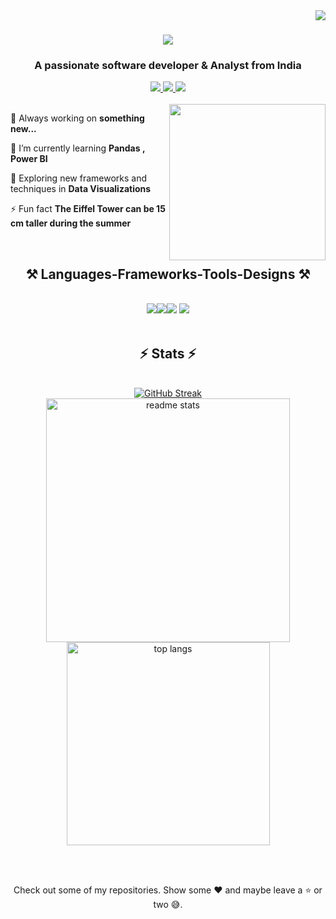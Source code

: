 <img align="right" src="https://visitcount.itsvg.in/api?id=josephfrancis60&icon=10&color=3" />

<h1 align="center">
    <img src="https://readme-typing-svg.herokuapp.com/?font=Righteous&size=35&center=true&vCenter=true&width=500&height=70&duration=4000&lines=Hi+There!+👋;+I'm+Joseph+:);" />
</h1>

<h3 align="center">A passionate software developer & Analyst from India </h3>

<div align="center"> 
  <a href="mailto:josephfrancis6650@gmail.com">
    <img src="https://img.shields.io/badge/Gmail-333333?style=for-the-badge&logo=gmail&logoColor=red" />
  </a>
  <a href="http://www.linkedin.com/in/josephfrancis23" target="_blank">
    <img src="https://img.shields.io/badge/LinkedIn-0077B5?style=for-the-badge&logo=linkedin&logoColor=white" target="_blank" />
  </a>
   <a href="https://leetcode.com/u/josephfrancis23/" target="_blank">
    <img src="https://img.shields.io/badge/-LeetCode-FFA116?style=for-the-badge&logo=LeetCode&logoColor=black" target="_blank" />
  </a> 

  <!--   
  </a>
   <a href="https://www.hackerrank.com/profile/josephthekkanat1" target="_blank">
    <img src="https://img.shields.io/badge/-Hackerrank-2EC866?style=for-the-badge&logo=HackerRank&logoColor=white" target="_blank" />
  </a>
  -->
  </div> 
  
<br/>

<img align="right" width="250" src=https://media.giphy.com/media/3orif0rjs49gsPWg1y/giphy.gif />
<!--- 
another GIF -   https://camo.githubusercontent.com/4d9f5ecceb711eec6e2018f38a5677dc657c9738d4a65ba3b928c41c0a45b439/68747470733a2f2f6d69726f2e6d656469756d2e636f6d2f6d61782f313336302f302a37513379765349765f7430696f4a2d5a2e676966
--->
 
<div align="left">
 
 🔭 Always working on **something new...**
 
 🌱 I’m currently learning **Pandas , Power BI**

 🌱 Exploring new frameworks and techniques in **Data Visualizations**

⚡ Fun fact **The Eiffel Tower can be 15 cm taller during the summer**

 </div>


<br>

 <h2 align="center">⚒️ Languages-Frameworks-Tools-Designs ⚒️</h2>
<br/>
<div align="center">
    <img src="https://skillicons.dev/icons?i=mysql,html,github" /><img src=https://img.icons8.com/?size=50&id=Ny0t2MYrJ70p /><img src=https://img.icons8.com/?size=50&id=iWw83PVcBpLw&format=png&color=000000 />
    <img src="https://skillicons.dev/icons?i=python,cpp,vscode,c,git,java" /><br>
    

  <!--- add logos fro canva and other new     <img src=https://img.icons8.com/?size=60&id=EZQdGLNeo7JI&format=png&color=000000 /> - square canva logo
  --->
</div>

<br/>

<h2 align="center">⚡ Stats ⚡</h2>
<br>
<div align=center>
  <a href="https://git.io/streak-stats"><img src="https://streak-stats.demolab.com?user=josephfrancis60&theme=yellowdark&border_radius=10" alt="GitHub Streak" /></a>
  <br/>  
  <img width=390 src="https://github-readme-stats-salesp07.vercel.app/api?username=josephfrancis60&count_private=true&show_icons=true&theme=vision-friendly-dark&rank_icon=github&border_radius=10" alt="readme stats" />
  <img width=325 align="top" src="https://github-readme-stats-salesp07.vercel.app/api/top-langs/?username=josephfrancis60&hide=HTML&langs_count=8&layout=compact&theme=vision-friendly-dark&border_radius=10&size_weight=0.5&count_weight=0.5&exclude_repo=github-readme-stats" alt="top langs" />  
</div>

<br/><br/>

<div align="center">
  Check out some of my repositories. Show some ❤️ and maybe leave a ⭐ or two 😅.
</div> 




<!---
josephfrancis60/josephfrancis60 is a ✨ special ✨ repository because its `README.md` (this file) appears on your GitHub profile.
You can click the Preview link to take a look at your changes.
--->
